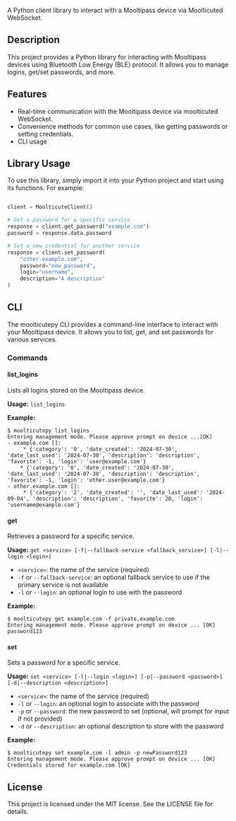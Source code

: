 A Python client library to interact with a Mooltipass device via Moolticuted WebSocket.

## Description

This project provides a Python library for interacting with Mooltipass devices using Bluetooth Low Energy (BLE) protocol. It allows you to manage logins, get/set passwords, and more.

## Features

- Real-time communication with the Mooltipass device via moolticuted WebSocket.
- Convenience methods for common use cases, like getting passwords or setting credentials.
- CLI usage

## Library Usage

To use this library, simply import it into your Python project and start using its functions. For example:

```python

client = MoolticuteClient()

# Get a password for a specific service
response = client.get_password("example.com")
password = response.data.password

# Set a new credential for another service
response = client.set_password(
    "other.example.com",
    password="new_password",
    login="username",
    description="A description"
)
```

## CLI

The moolticutepy CLI provides a command-line interface to interact with your Mooltipass device. It allows you to list, get, and set passwords for various services.

### Commands

#### list_logins

Lists all logins stored on the Mooltipass device.

**Usage:** `list_logins`

**Example:**

```
$ moolticutepy list_logins
Entering management mode. Please approve prompt on device ...[OK]
- example.com []:
	 * {'category': '0', 'date_created': '2024-07-30', 'date_last_used': '2024-07-30', 'description': 'description', 'favorite': -1, 'login': 'user@example.com'}
    * {'category': '0', 'date_created': '2024-07-30', 'date_last_used': '2024-07-30', 'description': 'description', 'favorite': -1, 'login': 'other.user@example.com'}
- other.example.com []:
	 * {'category': '2', 'date_created': '', 'date_last_used': '2024-09-04', 'description': 'description', 'favorite': 20, 'login': 'username@example.com'}
```

#### get

Retrieves a password for a specific service.

**Usage:** `get <service> [-f|--fallback-service <fallback_service>] [-l|--login <login>]`

- `<service>`: the name of the service (required)
- `-f` or `--fallback-service`: an optional fallback service to use if the primary service is not available
- `-l` or `--login`: an optional login to use with the password

**Example:**

```
$ moolticutepy get example.com -f private.example.com
Entering management mode. Please approve prompt on device ... [OK]
password123
```

#### set

Sets a password for a specific service.

**Usage:** `set <service> [-l|--login <login>] [-p|--password <password>] [-d|--description <description>]`

- `<service>`: the name of the service (required)
- `-l` or `--login`: an optional login to associate with the password
- `-p` or `--password`: the new password to set (optional, will prompt for input if not provided)
- `-d` or `--description`: an optional description to store with the password

**Example:**

```
$ moolticutepy set example.com -l admin -p newPassword123
Entering management mode. Please approve prompt on device ... [OK]
Credentials stored for example.com [OK]
```

## License

This project is licensed under the MIT license. See the LICENSE file for details.
